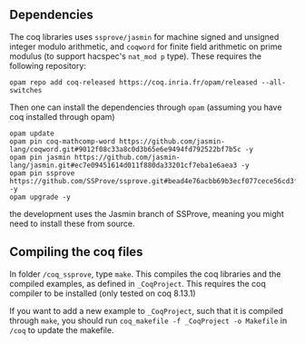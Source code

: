 ## Dependencies

The coq libraries uses `ssprove/jasmin` for machine signed and unsigned integer modulo arithmetic, and `coqword` for finite field arithmetic on prime modulus (to support hacspec's `nat_mod p` type). 
These requires the following repository:

```
opam repo add coq-released https://coq.inria.fr/opam/released --all-switches
```

Then one can install the dependencies through `opam` (assuming you have coq installed through opam)

```
opam update
opam pin coq-mathcomp-word https://github.com/jasmin-lang/coqword.git#9012f08c33a8c0d3b65e6e9494fd792522bf7b5c -y
opam pin jasmin https://github.com/jasmin-lang/jasmin.git#ec7e09451614d011f880da33201cf7eba1e6aea3 -y
opam pin ssprove https://github.com/SSProve/ssprove.git#bead4e76acbb69b3ecf077cece56cd3fbde501e3 -y
opam upgrade -y
```
the development uses the Jasmin branch of SSProve, meaning you might need to install these from source.

## Compiling the coq files

In folder `/coq_ssprove`, type `make`. This compiles the coq libraries and the compiled examples, as defined in `_CoqProject`.
This requires the coq compiler to be installed (only tested on coq 8.13.1)

If you want to add a new example to `_CoqProject`, such that it is compiled through `make`, you should run `coq_makefile -f _CoqProject -o Makefile` in `/coq` to update the makefile.
